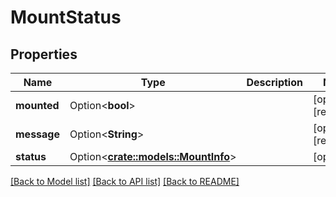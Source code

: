 # MountStatus

## Properties

Name | Type | Description | Notes
------------ | ------------- | ------------- | -------------
**mounted** | Option<**bool**> |  | [optional][readonly]
**message** | Option<**String**> |  | [optional][readonly]
**status** | Option<[**crate::models::MountInfo**](mount_info.md)> |  | [optional]

[[Back to Model list]](../README.md#documentation-for-models) [[Back to API list]](../README.md#documentation-for-api-endpoints) [[Back to README]](../README.md)


